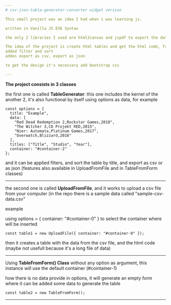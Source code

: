 ```yaml
---
# csv-json-table-generator-converter widget version

This small project was an idea I had when i was learning js.

written in Vanilla JS ES6 Syntax

the only 2 libraries I used are html2canvas and jspdf to export the data as pdf (experimental version)

The idea of the project is create html tables and get the html code, from an csv file, or from a form, with the idea to use it in different webpages
added filter and sort
addes export as csv, export as json

to get the design it's necessary add bootstrap css

---
```

**The project consists in 3 classes**

the first one is called **TableGenerator**: this one includes the kernel of the another 2, it's also functional by itself using options as data, for example
```
const options = {
  title: "Example",
  data: [
    "Red Dead Redemption 2,Rockstar Games,2018",
    "The Witcher 3,CD Projekt RED,2015",
    "Nier: Automata,Platinum Games,2017",
    "Overwatch,Blizzard,2016"
  ],
  titles: ["Title", "Studio", "Year"],
  container: "#container-2"
};

```

and it can be applied filters, and sort the table by title, and export as csv or as json (features also available in UploadFromFile and in TableFromForm classes)

---
the second one is called **UploadFromFile**, and it works to upload a csv file from your computer (in the repo there is a sample data called "sample-csv-data.csv"

example

using options = { container: "#container-0" } to select the container where will be inserted

```
const table1 = new UploadFile({ container: "#container-0" });
```

then it creates a table with the data from the csv file, and the html code (maybe not usefull because it's a long file of data)


---


Using **TableFromForm() Class** without any option as argument, this instance will use the default container (#cointainer-1)

how there is no data provide in options, it will generate an empty form where it can be added some data to generate the table 
```
const table2 = new TableFromForm();
```

---

